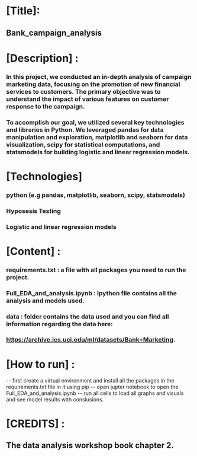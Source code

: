 # [Title]: 
## Bank_campaign_analysis
# [Description] : 
### In this project, we conducted an in-depth analysis of campaign marketing data, focusing on the promotion of new financial services to customers. The primary objective was to understand the impact of various features on customer response to the campaign.
### To accomplish our goal, we utilized several key technologies and libraries in Python. We leveraged pandas for data manipulation and exploration, matplotlib and seaborn for data visualization, scipy for statistical computations, and statsmodels for building logistic and linear regression models.
# [Technologies]
### python (e.g pandas, matplotlib, seaborn, scipy, statsmodels)
### Hyposesis Testing
### Logistic and linear regression models
# [Content] : 
### requirements.txt : a file with all packages you need to run the project.
### Full_EDA_and_analysis.ipynb : Ipython file contains all the analysis and models used.
### data : folder contains the data used and you can find all information regarding the data here: 
### https://archive.ics.uci.edu/ml/datasets/Bank+Marketing.
# [How to run] :
-- first create a virtual environment and install all the packages in the requirements.txt file in it using pip
-- open jupter notebook to open the Full_EDA_and_analysis.ipynb
-- run all cells to load all graphs and visuals and see model results with conslusions.
# [CREDITS] :
## The data analysis workshop book chapter 2. 
